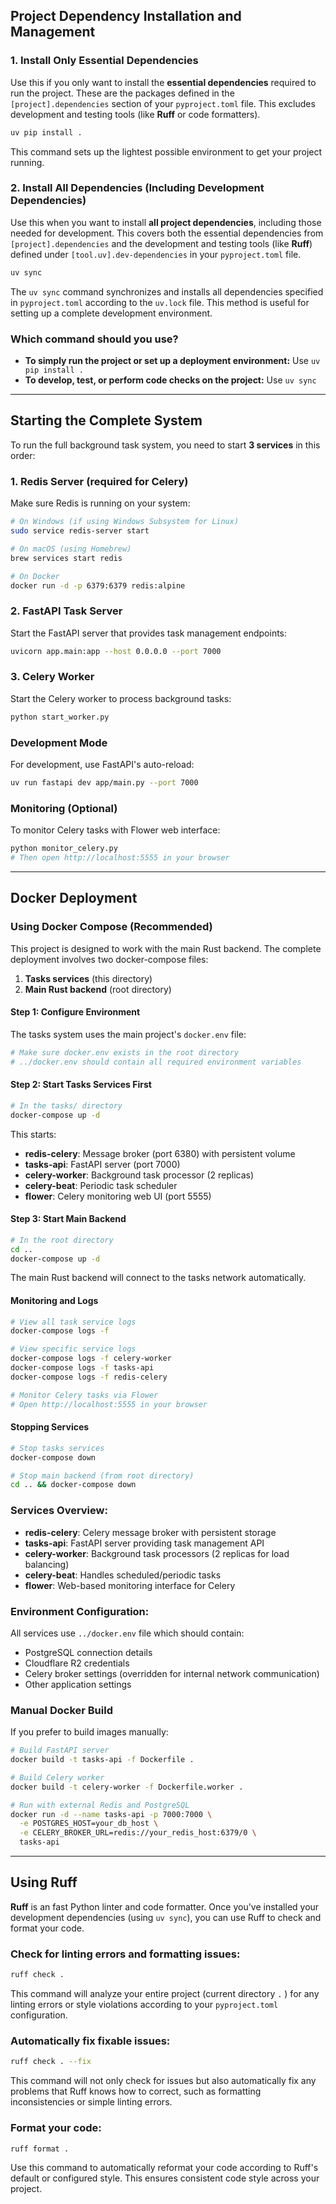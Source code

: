 ## Project Dependency Installation and Management
### 1. Install Only Essential Dependencies

Use this if you only want to install the **essential dependencies** required to run the project. These are the packages defined in the `[project].dependencies` section of your `pyproject.toml` file. This excludes development and testing tools (like **Ruff** or code formatters).

```bash
uv pip install .
```

This command sets up the lightest possible environment to get your project running.

### 2. Install All Dependencies (Including Development Dependencies)

Use this when you want to install **all project dependencies**, including those needed for development. This covers both the essential dependencies from `[project].dependencies` and the development and testing tools (like **Ruff**) defined under `[tool.uv].dev-dependencies` in your `pyproject.toml` file.

```bash
uv sync
```

The `uv sync` command synchronizes and installs all dependencies specified in `pyproject.toml` according to the `uv.lock` file. This method is useful for setting up a complete development environment.

### Which command should you use?

* **To simply run the project or set up a deployment environment:** Use `uv pip install .`
* **To develop, test, or perform code checks on the project:** Use `uv sync`

---

## Starting the Complete System

To run the full background task system, you need to start **3 services** in this order:

### 1. Redis Server (required for Celery)
Make sure Redis is running on your system:
```bash
# On Windows (if using Windows Subsystem for Linux)
sudo service redis-server start

# On macOS (using Homebrew)
brew services start redis

# On Docker
docker run -d -p 6379:6379 redis:alpine
```

### 2. FastAPI Task Server
Start the FastAPI server that provides task management endpoints:
```bash
uvicorn app.main:app --host 0.0.0.0 --port 7000
```

### 3. Celery Worker
Start the Celery worker to process background tasks:
```bash
python start_worker.py
```

### Development Mode
For development, use FastAPI's auto-reload:
```bash
uv run fastapi dev app/main.py --port 7000
```

### Monitoring (Optional)
To monitor Celery tasks with Flower web interface:
```bash
python monitor_celery.py
# Then open http://localhost:5555 in your browser
```

---

## Docker Deployment

### Using Docker Compose (Recommended)

This project is designed to work with the main Rust backend. The complete deployment involves two docker-compose files:

1. **Tasks services** (this directory)
2. **Main Rust backend** (root directory)

#### Step 1: Configure Environment
The tasks system uses the main project's `docker.env` file:
```bash
# Make sure docker.env exists in the root directory
# ../docker.env should contain all required environment variables
```

#### Step 2: Start Tasks Services First
```bash
# In the tasks/ directory
docker-compose up -d
```

This starts:
- **redis-celery**: Message broker (port 6380) with persistent volume
- **tasks-api**: FastAPI server (port 7000)
- **celery-worker**: Background task processor (2 replicas)
- **celery-beat**: Periodic task scheduler
- **flower**: Celery monitoring web UI (port 5555)

#### Step 3: Start Main Backend
```bash
# In the root directory
cd ..
docker-compose up -d
```

The main Rust backend will connect to the tasks network automatically.

#### Monitoring and Logs
```bash
# View all task service logs
docker-compose logs -f

# View specific service logs
docker-compose logs -f celery-worker
docker-compose logs -f tasks-api
docker-compose logs -f redis-celery

# Monitor Celery tasks via Flower
# Open http://localhost:5555 in your browser
```

#### Stopping Services
```bash
# Stop tasks services
docker-compose down

# Stop main backend (from root directory)
cd .. && docker-compose down
```

### Services Overview:
- **redis-celery**: Celery message broker with persistent storage
- **tasks-api**: FastAPI server providing task management API
- **celery-worker**: Background task processors (2 replicas for load balancing)
- **celery-beat**: Handles scheduled/periodic tasks
- **flower**: Web-based monitoring interface for Celery

### Environment Configuration:
All services use `../docker.env` file which should contain:
- PostgreSQL connection details
- Cloudflare R2 credentials
- Celery broker settings (overridden for internal network communication)
- Other application settings

### Manual Docker Build

If you prefer to build images manually:

```bash
# Build FastAPI server
docker build -t tasks-api -f Dockerfile .

# Build Celery worker
docker build -t celery-worker -f Dockerfile.worker .

# Run with external Redis and PostgreSQL
docker run -d --name tasks-api -p 7000:7000 \
  -e POSTGRES_HOST=your_db_host \
  -e CELERY_BROKER_URL=redis://your_redis_host:6379/0 \
  tasks-api
```

---

## Using Ruff

**Ruff** is an fast Python linter and code formatter. Once you've installed your development dependencies (using `uv sync`), you can use Ruff to check and format your code.

### Check for linting errors and formatting issues:

```bash
ruff check .
```

This command will analyze your entire project (current directory `.` ) for any linting errors or style violations according to your `pyproject.toml` configuration.

### Automatically fix fixable issues:

```bash
ruff check . --fix
```

This command will not only check for issues but also automatically fix any problems that Ruff knows how to correct, such as formatting inconsistencies or simple linting errors.

### Format your code:

```bash
ruff format .
```

Use this command to automatically reformat your code according to Ruff's default or configured style. This ensures consistent code style across your project.
